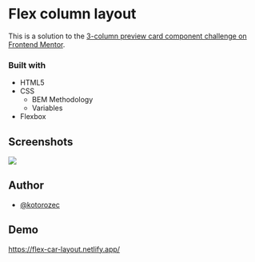 
# Flex column layout

This is a solution to the [3-column preview card component challenge on Frontend Mentor](https://www.frontendmentor.io/challenges/3column-preview-card-component-pH92eAR2-). 

### Built with

- HTML5
- CSS
  - BEM Methodology
  - Variables
- Flexbox
## Screenshots

![](../3-column-cars/screenshot.jpg)


## Author

- [@kotorozec](https://github.com/kotorozec)



## Demo

https://flex-car-layout.netlify.app/

